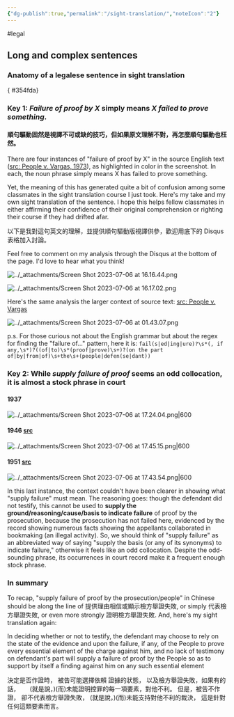 ```yaml
---
{"dg-publish":true,"permalink":"/sight-translation/","noteIcon":"2"}
---
```


#legal 
## Long and complex sentences

### Anatomy of a legalese sentence in sight translation
{ #354fda}


### Key 1: ***Failure of proof by X*** simply means ***X failed to prove something***.

#### 順句驅動固然是視譯不可或缺的技巧，但如果原文理解不對，再怎麼順句驅動也枉然。

There are four instances of "failure of proof by X" in the source English text ([src: People v. Vargas, 1973](https://law.justia.com/cases/california/supreme-court/3d/9/470.html)), as highlighted in color in the screenshot. In each, the noun phrase simply means X has failed to prove something. 

Yet, the meaning of this has generated quite a bit of confusion among some classmates in the sight translation course I just took. Here's my take and my own sight translation of the sentence. I hope this helps fellow classmates in either affirming their confidence of their original comprehension or righting their course if they had drifted afar.

以下是我對這句英文的理解，並提供順句驅動版視譯供參，歡迎用底下的 Disqus 表格加入討論。

Feel free to comment on my analysis through the Disqus at the bottom of the page. I'd love to hear what you think!

![../_attachments/Screen Shot 2023-07-06 at 16.16.44.png](/img/user/_attachments/Screen%20Shot%202023-07-06%20at%2016.16.44.png)

![../_attachments/Screen Shot 2023-07-06 at 16.17.02.png](/img/user/_attachments/Screen%20Shot%202023-07-06%20at%2016.17.02.png)

Here's the same analysis the larger context of source text: [src: People v. Vargas](https://law.justia.com/cases/california/supreme-court/3d/9/470.html)

![../_attachments/Screen Shot 2023-07-06 at 01.43.07.png](/img/user/_attachments/Screen%20Shot%202023-07-06%20at%2001.43.07.png)

p.s. For those curious not about the English grammar but about the regex for finding the "failure of..." pattern, here it is:
`fail(s|ed|ing|ure)?\s*(, if any,\s*)?((of|to)\s*(proof|prove)\s+)?(on the part of|by|from|of)\s+the\s+(people|defen(se|dant))`

### Key 2: While ***supply failure of proof*** seems an odd collocation, it is almost a stock phrase in court

#### 1937

![../_attachments/Screen Shot 2023-07-06 at 17.24.04.png|600](/img/user/_attachments/Screen%20Shot%202023-07-06%20at%2017.24.04.png)

#### 1946 [src](https://law.justia.com/cases/california/supreme-court/2d/27/478.html)

![../_attachments/Screen Shot 2023-07-06 at 17.45.15.png|600](/img/user/_attachments/Screen%20Shot%202023-07-06%20at%2017.45.15.png)

#### 1951 [src](https://law.justia.com/cases/california/court-of-appeal/2d/102/104.html)

![../_attachments/Screen Shot 2023-07-06 at 17.43.54.png|600](/img/user/_attachments/Screen%20Shot%202023-07-06%20at%2017.43.54.png)

In this last instance, the context couldn't have been clearer in showing what "supply failure" must mean. The reasoning goes: though the defendant did not testify, this cannot be used to **supply the ground/reasoning/cause/basis to indicate failure** of proof by the prosecution, because the prosecution has not failed here, evidenced by the record showing numerous facts showing the appellants collaborated in bookmaking (an illegal activity). So, we should think of "supply failure" as an abbreviated way of saying "supply the basis (or any of its synonyms) to indicate failure," otherwise it feels like an odd collocation. Despite the odd-sounding phrase, its occurrences in court record make it a frequent enough stock phrase.

### In summary

To recap, "supply failure of proof by the prosecution/people" in Chinese should be along the line of 提供理由相信或顯示檢方舉證失敗, or simply 代表檢方舉證失敗, or even more strongly 證明檢方舉證失敗. And, here's my sight translation again:

In deciding whether or not to testify, 
the defendant may choose to rely 
on the state of the evidence
and upon the failure, if any, of the People
to prove every essential element of the charge against him,
and no lack of testimony on defendant's part
will supply a failure of proof by the People
so as to support by itself a finding against him
on any such essential element

決定是否作證時，
被告可能選擇依賴
證據的狀態，
以及檢方舉證失敗，如果有的話，     
(就是說，)(而)未能證明控罪的每一項要素，對他不利。
但是，被告不作證，
卻不代表檢方舉證失敗，
(就是說，)(而)未能支持對他不利的裁決，
這是針對任何這類要素而言。

